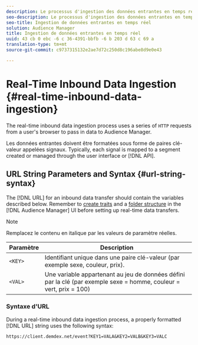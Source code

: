 ```yaml
---
description: Le processus d'ingestion des données entrantes en temps réel utilise une série de requêtes HTTP provenant du navigateur d'un utilisateur pour transmettre des données à Audience Manager.
seo-description: Le processus d'ingestion des données entrantes en temps réel utilise une série de requêtes HTTP provenant du navigateur d'un utilisateur pour transmettre des données à Audience Manager.
seo-title: Ingestion de données entrantes en temps réel
solution: Audience Manager
title: Ingestion de données entrantes en temps réel
uuid: 43 cb 0 ebc -6 c 36-4391-bbfb -6 b 203 d 63 c 69 a
translation-type: tm+mt
source-git-commit: c9737315132e2ae7d72c250d8c196abe8d9e0e43

---
```



# Real-Time Inbound Data Ingestion {#real-time-inbound-data-ingestion}

The real-time inbound data ingestion process uses a series of `HTTP` requests from a user&#39;s browser to pass in data to Audience Manager.

<!-- c_rt_inbound_real_time.xml -->

Les données entrantes doivent être formatées sous forme de paires clé-valeur appelées signaux. Typically, each signal is mapped to a segment created or managed through the user interface or [!DNL API].

## URL String Parameters and Syntax {#url-string-syntax}

The [!DNL URL] for an inbound data transfer should contain the variables described below. Remember to [create traits](../../../features/traits/create-onboarded-rule-based-traits.md) and a [folder structure](../../../features/traits/trait-storage.md#create-trait-storage-folder) in the [!DNL Audience Manager] UI before setting up real-time data transfers.

>[!NOTE]
>
>Remplacez le contenu en italique par les valeurs de paramètre réelles.

| Paramètre | Description |
|---|---|
| `<KEY>` | Identifiant unique dans une paire clé-valeur (par exemple sexe, couleur, prix). |
| `<VAL>` | Une variable appartenant au jeu de données défini par la clé (par exemple sexe = homme, couleur = vert, prix = 100) |

### Syntaxe d&#39;URL

During a real-time inbound data ingestion process, a properly formatted [!DNL URL] string uses the following syntax:

```
https://client.demdex.net/event?KEY1=VALA&KEY2=VALB&KEY3=VALC
```
